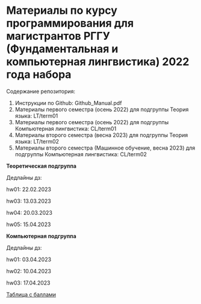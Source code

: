 # Материалы по курсу программирования для магистрантов РГГУ (Фундаментальная и компьютерная лингвистика) 2022 года набора

Содержание репозитория:

1. Инструкции по Github: Github_Manual.pdf
2. Материалы первого семестра (осень 2022) для подгруппы Теория языка: LT/term01
3. Материалы первого семестра (осень 2022) для подгруппы Компьютерная лингвистика: CL/term01
4. Материалы второго семестра (весна 2023) для подгруппы Теория языка: LT/term02
5. Материалы второго семестра (Машинное обучение, весна 2023) для подгруппы Компьютерная лингвистика: CL/term02

**Теоретическая подгруппа**

Дедлайны дз:

hw01: 22.02.2023

hw03: 13.03.2023

hw04: 20.03.2023

hw05: 15.04.2023

**Компьютерная подгруппа**

Дедлайны дз: 

hw01: 03.04.2023

hw02: 10.04.2023

hw03: 17.04.2023


[Таблица с баллами](https://docs.google.com/spreadsheets/d/1FotVIRBwCbvigkFsrpJCoVf_RX9PQy5T/edit?usp=sharing&ouid=101286824451590685803&rtpof=true&sd=true)

